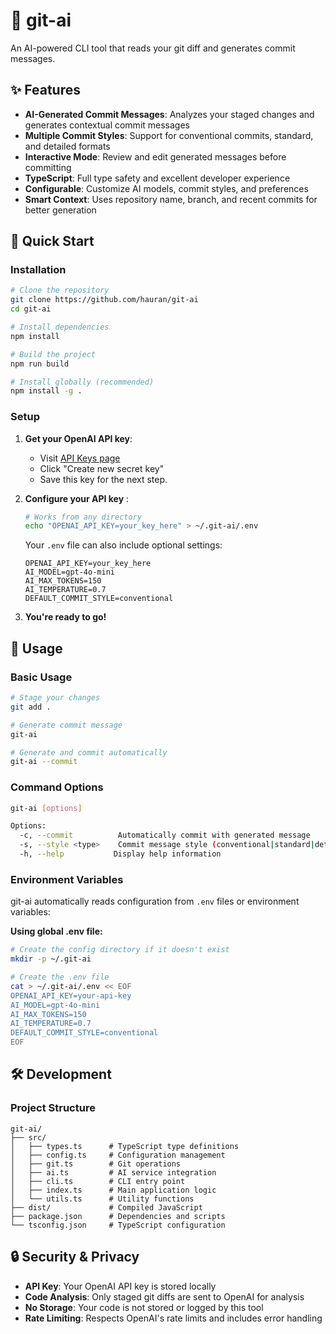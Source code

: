 # 🤖 git-ai

An AI-powered CLI tool that reads your git diff and generates commit messages.

## ✨ Features

- **AI-Generated Commit Messages**: Analyzes your staged changes and generates contextual commit messages
- **Multiple Commit Styles**: Support for conventional commits, standard, and detailed formats
- **Interactive Mode**: Review and edit generated messages before committing
- **TypeScript**: Full type safety and excellent developer experience
- **Configurable**: Customize AI models, commit styles, and preferences
- **Smart Context**: Uses repository name, branch, and recent commits for better generation

## 🚀 Quick Start
### Installation

```bash
# Clone the repository
git clone https://github.com/hauran/git-ai
cd git-ai

# Install dependencies
npm install

# Build the project
npm run build

# Install globally (recommended)
npm install -g .
```

### Setup

1. **Get your OpenAI API key**:
   
   - Visit [API Keys page](https://platform.openai.com/api-keys)
   - Click "Create new secret key"
   - Save this key for the next step. 
   

2. **Configure your API key** :

   ```bash
   # Works from any directory
   echo "OPENAI_API_KEY=your_key_here" > ~/.git-ai/.env
   ```

   Your `.env` file can also include optional settings:
   ```env
   OPENAI_API_KEY=your_key_here
   AI_MODEL=gpt-4o-mini
   AI_MAX_TOKENS=150
   AI_TEMPERATURE=0.7
   DEFAULT_COMMIT_STYLE=conventional
   ```

3. **You're ready to go!**

## 📖 Usage

### Basic Usage

```bash
# Stage your changes
git add .

# Generate commit message
git-ai

# Generate and commit automatically
git-ai --commit
```

### Command Options

```bash
git-ai [options]

Options:
  -c, --commit          Automatically commit with generated message
  -s, --style <type>    Commit message style (conventional|standard|detailed)
  -h, --help           Display help information
```

### Environment Variables

git-ai automatically reads configuration from `.env` files or environment variables:

**Using global .env file:**
```bash
# Create the config directory if it doesn't exist
mkdir -p ~/.git-ai

# Create the .env file
cat > ~/.git-ai/.env << EOF
OPENAI_API_KEY=your-api-key
AI_MODEL=gpt-4o-mini
AI_MAX_TOKENS=150
AI_TEMPERATURE=0.7
DEFAULT_COMMIT_STYLE=conventional
EOF
```

## 🛠️ Development

### Project Structure

```
git-ai/
├── src/
│   ├── types.ts      # TypeScript type definitions
│   ├── config.ts     # Configuration management
│   ├── git.ts        # Git operations
│   ├── ai.ts         # AI service integration
│   ├── cli.ts        # CLI entry point
│   ├── index.ts      # Main application logic
│   └── utils.ts      # Utility functions
├── dist/             # Compiled JavaScript
├── package.json      # Dependencies and scripts
└── tsconfig.json     # TypeScript configuration
```

## 🔒 Security & Privacy

- **API Key**: Your OpenAI API key is stored locally
- **Code Analysis**: Only staged git diffs are sent to OpenAI for analysis
- **No Storage**: Your code is not stored or logged by this tool
- **Rate Limiting**: Respects OpenAI's rate limits and includes error handling
